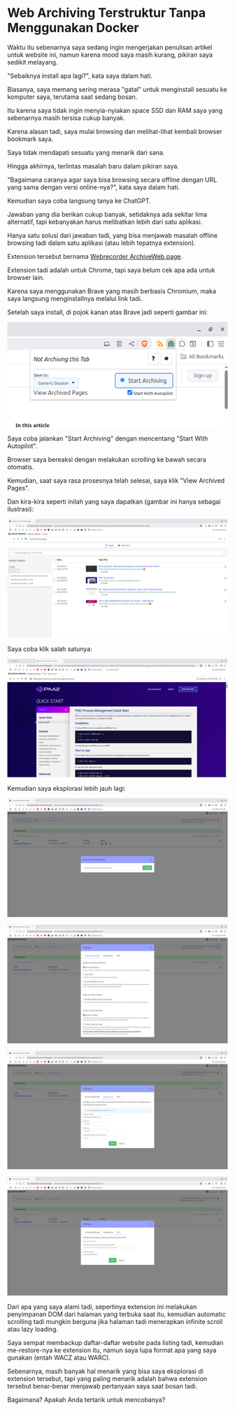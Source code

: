 # Web Archiving Terstruktur Tanpa Menggunakan Docker

Waktu itu sebenarnya saya sedang ingin mengerjakan penulisan artikel untuk website ini, namun karena mood saya masih kurang, pikiran saya sedikit melayang.

"Sebaiknya install apa lagi?", kata saya dalam hati.

Biasanya, saya memang sering merasa "gatal" untuk menginstall sesuatu ke komputer saya, terutama saat sedang bosan.

Itu karena saya tidak ingin menyia-nyiakan space SSD dan RAM saya yang sebenarnya masih tersisa cukup banyak.

Karena alasan tadi, saya mulai browsing dan melihat-lihat kembali browser bookmark saya.

Saya tidak mendapati sesuatu yang menarik dari sana.

Hingga akhirnya, terlintas masalah baru dalam pikiran saya.

"Bagaimana caranya agar saya bisa browsing secara offline dengan URL yang sama dengan versi online-nya?", kata saya dalam hati.

Kemudian saya coba langsung tanya ke ChatGPT.

Jawaban yang dia berikan cukup banyak, setidaknya ada sekitar lima alternatif, tapi kebanyakan harus melibatkan lebih dari satu aplikasi.

Hanya satu solusi dari jawaban tadi, yang bisa menjawab masalah offline browsing tadi dalam satu aplikasi (atau lebih tepatnya extension).

Extension tersebut bernama [Webrecorder ArchiveWeb.page](https://chromewebstore.google.com/detail/webrecorder-archivewebpag/fpeoodllldobpkbkabpblcfaogecpndd).

Extension tadi adalah untuk Chrome, tapi saya belum cek apa ada untuk browser lain.

Karena saya menggunakan Brave yang masih berbasis Chromium, maka saya langsung menginstallnya melalui link tadi.

Setelah saya install, di pojok kanan atas Brave jadi seperti gambar ini:

![](../media/Screenshot-from-2025-07-16-21-37-58.png)

Saya coba jalankan "Start Archiving" dengan mencentang "Start With Autopilot".

Browser saya bereaksi dengan melakukan scrolling ke bawah secara otomatis.

Kemudian, saat saya rasa prosesnya telah selesai, saya klik "View Archived Pages".

Dan kira-kira seperti inilah yang saya dapatkan (gambar ini hanya sebagai ilustrasi):

![](../media/Screenshot-from-2025-07-16-21-35-32.png)

Saya coba klik salah satunya:

![](../media/Screenshot-from-2025-07-16-22-35-32.png)

Kemudian saya eksplorasi lebih jauh lagi:

![](../media/Screenshot-from-2025-07-16-21-35-45.png)

![](../media/Screenshot-from-2025-07-16-21-36-02.png)

![](../media/Screenshot-from-2025-07-16-21-36-19.png)

![](../media/Screenshot-from-2025-07-16-21-36-26.png)

Dari apa yang saya alami tadi, sepertinya extension ini melakukan penyimpanan DOM dari halaman yang terbuka saat itu, kemudian automatic scrolling tadi mungkin berguna jika halaman tadi menerapkan infinite scroll atau lazy loading.

Saya sempat membackup daftar-daftar website pada listing tadi, kemudian me-restore-nya ke extension itu, namun saya lupa format apa yang saya gunakan (entah WACZ atau WARC).

Sebenarnya, masih banyak hal menarik yang bisa saya eksplorasi di extension tersebut, tapi yang paling menarik adalah bahwa extension tersebut benar-benar menjawab pertanyaan saya saat bosan tadi.

Bagaimana? Apakah Anda tertarik untuk mencobanya?
